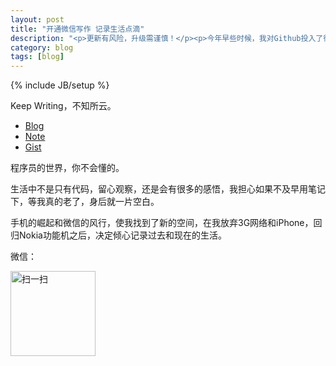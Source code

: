 ```yaml
---
layout: post
title: "开通微信写作 记录生活点滴"
description: "<p>更新有风险，升级需谨慎！</p><p>今年早些时候，我对Github投入了很大的热情，用MarkDown写了很多不伦不类的日志。在我想重新找回感觉的时候，却遭遇OS X的升级，这下彻底Over了，年龄大了，不想折腾了，决定放弃。</p><p>一部分代码存放在Gist：<a href='https://gist.github.com/chenzixin/'>https://gist.github.com/chenzixin/</a>，而对生活的絮叨则转向微信公共平台。</p><p><img src='http://ww2.sinaimg.cn/bmiddle/436d0379jw1ekukz2yx5qj20zk0zkdjr.jpg' width='136px' height='136px' alt='火柴'></p>"
category: blog
tags: [blog]
---
```

{% include JB/setup %}

Keep Writing，不知所云。

* [Blog](https://chenzixin.com/)
* [Note](https://christen.cn/)
* [Gist](https://gist.github.com/chenzixin/)

程序员的世界，你不会懂的。

生活中不是只有代码，留心观察，还是会有很多的感悟，我担心如果不及早用笔记下，等我真的老了，身后就一片空白。

手机的崛起和微信的风行，使我找到了新的空间，在我放弃3G网络和iPhone，回归Nokia功能机之后，决定倾心记录过去和现在的生活。

微信：

<img src="https://mp.weixin.qq.com/misc/getqrcode?fakeid=2391749599&token=1906596803&style=1" width="136px" height="136px" alt="扫一扫">
